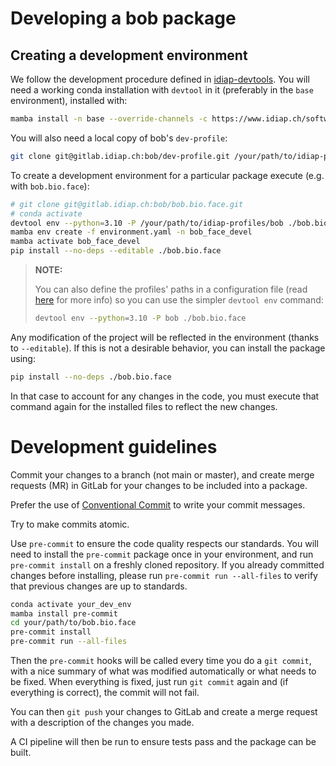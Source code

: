# Developing a bob package

## Creating a development environment

We follow the development procedure defined in
[idiap-devtools](https://www.idiap.ch/software/biosignal/docs/software/idiap-devtools/main/sphinx/).
You will need a working conda installation with `devtool` in it (preferably in the
`base` environment), installed with:

``` sh
mamba install -n base --override-channels -c https://www.idiap.ch/software/bob/conda/label/beta -c conda-forge -c defaults idiap-devtools
```

You will also need a local copy of bob's `dev-profile`:

``` sh
git clone git@gitlab.idiap.ch:bob/dev-profile.git /your/path/to/idiap-profiles/bob
```

To create a development environment for a particular package execute (e.g. with
`bob.bio.face`):

``` sh
# git clone git@gitlab.idiap.ch:bob/bob.bio.face.git
# conda activate
devtool env --python=3.10 -P /your/path/to/idiap-profiles/bob ./bob.bio.face
mamba env create -f environment.yaml -n bob_face_devel
mamba activate bob_face_devel
pip install --no-deps --editable ./bob.bio.face
```

> **NOTE:**
>
> You can also define the profiles' paths in a configuration file (read
> [here](https://www.idiap.ch/software/biosignal/docs/software/idiap-devtools/main/sphinx/install.html#setting-up-development-profiles)
> for more info) so you can use the simpler `devtool env` command:
>
> ``` sh
> devtool env --python=3.10 -P bob ./bob.bio.face
> ```

Any modification of the project will be reflected in the environment (thanks to
`--editable`). If this is not a desirable behavior, you can install the package using:

``` sh
pip install --no-deps ./bob.bio.face
```

In that case to account for any changes in the code, you must execute that command again
for the installed files to reflect the new changes.

# Development guidelines

Commit your changes to a branch (not main or master), and create merge requests (MR) in
GitLab for your changes to be included into a package.

Prefer the use of [Conventional Commit](https://www.conventionalcommits.org/en/v1.0.0/)
to write your commit messages.

Try to make commits atomic.

Use `pre-commit` to ensure the code quality respects our standards. You will need to
install the `pre-commit` package once in your environment, and run `pre-commit install`
on a freshly cloned repository. If you already committed changes before installing,
please run `pre-commit run --all-files` to verify that previous changes are up to
standards.

``` sh
conda activate your_dev_env
mamba install pre-commit
cd your/path/to/bob.bio.face
pre-commit install
pre-commit run --all-files
```

Then the `pre-commit` hooks will be called every time you do a `git commit`, with a nice
summary of what was modified automatically or what needs to be fixed. When everything is
fixed, just run `git commit` again and (if everything is correct), the commit will not
fail.

You can then `git push` your changes to GitLab and create a merge request with a
description of the changes you made.

A CI pipeline will then be run to ensure tests pass and the package can be built.
